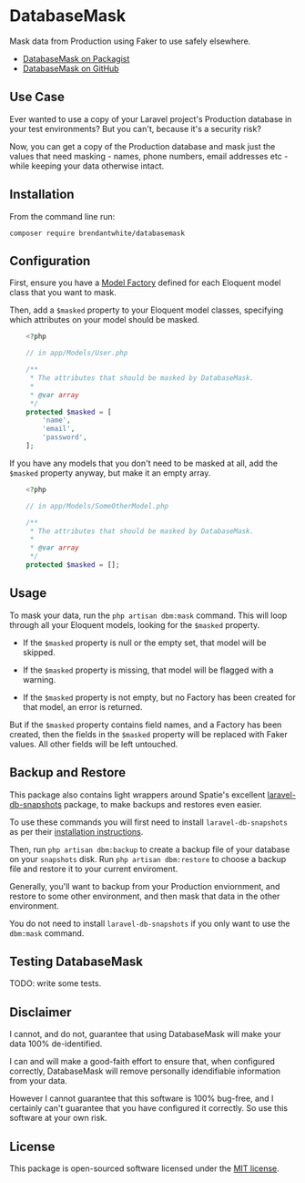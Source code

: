 # DatabaseMask 

Mask data from Production using Faker to use safely elsewhere.

- [DatabaseMask on Packagist](https://packagist.org/packages/brendantwhite/databasemask)
- [DatabaseMask on GitHub](https://github.com/BrendanTWhite/DatabaseMask)

## Use Case

Ever wanted to use a copy of your Laravel project's Production database in your test environments? 
But you can't, because it's a security risk?

Now, you can get a copy of the Production database and mask just the values that need 
masking - names, phone numbers, email addresses etc - while keeping your data otherwise intact. 

## Installation

From the command line run:

`composer require brendantwhite/databasemask`

## Configuration

First, ensure you have a 
[Model Factory](https://laravel.com/docs/eloquent-factories) defined 
for each Eloquent model class that you want to mask.

Then, add a `$masked` property to your Eloquent model classes, specifying which attributes on your
model should be masked.

```php
    <?php

    // in app/Models/User.php

    /**
     * The attributes that should be masked by DatabaseMask.
     *
     * @var array
     */
    protected $masked = [
        'name',
        'email',
        'password',
    ];
```

If you have any models that you don't need to be masked at all,
add the `$masked` property anyway, but make it an empty array.

```php
    <?php

    // in app/Models/SomeOtherModel.php

    /**
     * The attributes that should be masked by DatabaseMask.
     *
     * @var array
     */
    protected $masked = [];
```

## Usage

To mask your data, run the `php artisan dbm:mask` command. This will loop through all your Eloquent models, looking for 
the `$masked` property.

- If the `$masked` property is null or the empty set, that model will be skipped.

- If the `$masked` property is missing, that model will be flagged with a warning.

- If the `$masked` property is not empty, but no Factory has been created for that model, an error is returned.

But if the `$masked` property contains field names, and a Factory has been created, then 
the fields in the `$masked` property will be replaced with Faker values. All other fields will be left untouched. 

## Backup and Restore

This package also contains light wrappers around Spatie's excellent 
[laravel-db-snapshots](https://github.com/spatie/laravel-db-snapshots) package, to make backups and restores even easier.

To use these commands you will first need to install `laravel-db-snapshots` 
as per their [installation instructions](https://github.com/spatie/laravel-db-snapshots#installation).

Then, run `php artisan dbm:backup` to create a backup file of your database on your `snapshots` disk.
Run `php artisan dbm:restore` to choose a backup file and restore it to your current enviroment.

Generally, you'll want to backup from your Production enviornment, and restore to some other environment, 
and then mask that data in the other environment.

You do not need to install `laravel-db-snapshots` if you only want to use the `dbm:mask` command. 

## Testing DatabaseMask

TODO: write some tests.

## Disclaimer

I cannot, and do not, guarantee that using DatabaseMask will make your data 100% de-identified.

I can and will make a good-faith effort to ensure that, when configured correctly, DatabaseMask will remove personally 
idendifiable information from your data. 

However I cannot guarantee that this software is 100% bug-free, and I certainly can't guarantee that you have configured it
correctly. So use this software at your own risk.

## License

This package is open-sourced software licensed under the [MIT license](https://opensource.org/licenses/MIT).
